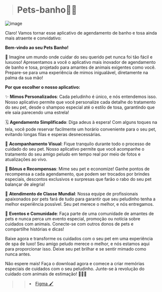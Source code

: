 > <h1>Pets-banho🐕‍🦺 </h1>


![image](https://github.com/theokkkk1/Pets-banho/assets/144964704/8261eb29-666d-4d25-946a-95ff3d3cb706)

Claro! Vamos tornar esse aplicativo de agendamento de banho e tosa ainda mais atraente e convidativo:

**Bem-vindo ao seu Pets Banho!**

🐾 Imagine um mundo onde cuidar do seu querido pet nunca foi tão fácil e luxuoso! Apresentamos a você o aplicativo mais inovador de agendamento de banho e tosa, projetado para amantes de animais exigentes como você. Prepare-se para uma experiência de mimos inigualável, diretamente na palma da sua mão!

**Por que escolher o nosso aplicativo:**

✨ **Mimos Personalizados**: Cada peludinho é único, e nós entendemos isso. Nosso aplicativo permite que você personalize cada detalhe do tratamento do seu pet, desde o shampoo especial até o estilo de tosa, garantindo que ele saia parecendo uma estrela!

🗓️ **Agendamento Simplificado**: Diga adeus à espera! Com alguns toques na tela, você pode reservar facilmente um horário conveniente para o seu pet, evitando longas filas e esperas desnecessárias.

📸 **Acompanhamento Visual**: Fique tranquilo durante todo o processo de cuidado do seu pet. Nosso aplicativo permite que você acompanhe o tratamento do seu amigo peludo em tempo real por meio de fotos e atualizações ao vivo.

🌟 **Bônus e Recompensas**: Mime seu pet e economize! Ganhe pontos de recompensa a cada agendamento, que podem ser trocados por brindes especiais, descontos exclusivos e surpresas que farão o rabo do seu pet balançar de alegria!

💖 **Atendimento de Classe Mundial**: Nossa equipe de profissionais apaixonados por pets fará de tudo para garantir que seu peludinho tenha a melhor experiência possível. Seu pet merece o melhor, e nós entregamos.

🎉 **Eventos e Comunidade**: Faça parte de uma comunidade de amantes de pets e nunca perca um evento especial, promoção ou notícia sobre cuidados com animais. Conecte-se com outros donos de pets e compartilhe histórias e dicas!

Baixe agora e transforme os cuidados com o seu pet em uma experiência de spa de luxo! Seu amigo peludo merece o melhor, e nós estamos aqui para proporcionar isso. Deixe seu pet brilhar e se sentir mimado como nunca antes.

Não espere mais! Faça o download agora e comece a criar memórias especiais de cuidados com o seu peludinho. Junte-se à revolução do cuidado com animais de estimação! 🐶🐱🐾





>> <li> <a href ="https://www.figma.com/proto/a3KxyJTIWE7wNPDfMBHx0Q/Untitled?node-id=1-121&starting-point-node-id=1%3A121&locale=en"> Figma 🖌️ <a> </li>



